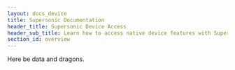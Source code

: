 ```yaml
---
layout: docs_device
title: Supersonic Documentation
header_title: Supersonic Device Access
header_sub_title: Learn how to access native device features with Supersonic.
section_id: overview
---
```


Here be data and dragons.
